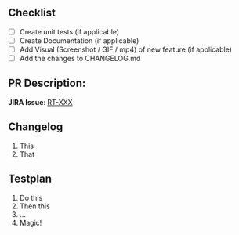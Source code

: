 ## Checklist

- [ ] Create unit tests (if applicable)
- [ ] Create Documentation (if applicable)
- [ ] Add Visual (Screenshot / GIF / mp4) of new feature (if applicable)
- [ ] Add the changes to CHANGELOG.md

## PR Description:

**JIRA Issue**: [RT-XXX](https://spingnl.atlassian.net/browse/RT-XXX)

## Changelog

1. This
2. That

## Testplan

1. Do this
2. Then this
3. ...
4. Magic!
